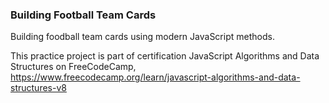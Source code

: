 ### Building Football Team Cards

Building foodball team cards using modern JavaScript methods.

This practice project is part of certification JavaScript Algorithms and Data Structures on FreeCodeCamp,
https://www.freecodecamp.org/learn/javascript-algorithms-and-data-structures-v8
